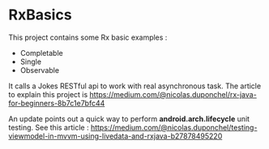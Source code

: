 # RxBasics

This project contains some Rx basic examples :
- Completable
- Single
- Observable

It calls a Jokes RESTful api to work with real asynchronous task.
The article to explain this project is <https://medium.com/@nicolas.duponchel/rx-java-for-beginners-8b7c1e7bfc44>

An update points out a quick way to perform __android.arch.lifecycle__ unit testing. See this article : <https://medium.com/@nicolas.duponchel/testing-viewmodel-in-mvvm-using-livedata-and-rxjava-b27878495220>
